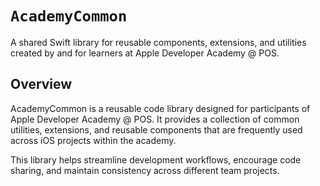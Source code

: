 # ``AcademyCommon``

A shared Swift library for reusable components, extensions, and utilities created by and for learners at Apple Developer Academy @ POS.

## Overview

AcademyCommon is a reusable code library designed for participants of Apple Developer Academy @ POS. It provides a collection of common utilities, extensions, and reusable components that are frequently used across iOS projects within the academy.

This library helps streamline development workflows, encourage code sharing, and maintain consistency across different team projects.
